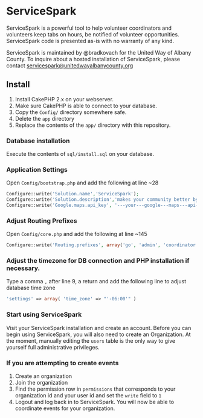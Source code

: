 # ServiceSpark

ServiceSpark is a powerful tool to help volunteer coordinators and volunteers keep tabs on hours, be notified of volunteer opportunities.  ServiceSpark code is presented as-is with no warranty of any kind.

ServiceSpark is maintained by @bradkovach for the United Way of Albany County.  To inquire about a hosted installation of ServiceSpark, please contact servicespark@unitedwayalbanycounty.org

## Install
1. Install CakePHP 2.x on your webserver. 
2. Make sure CakePHP is able to connect to your database.  
3. Copy the `Config/` directory somewhere safe.
4. Delete the `app` directory
5. Replace the contents of the `app/` directory with this repository.

### Database installation
Execute the contents of `sql/install.sql` on your database.

### Application Settings
Open `Config/bootstrap.php` and add the following at line ~28
```php
Configure::write('Solution.name','ServiceSpark');
Configure::write('Solution.description','makes your community better by helping you volunteer doing things you love.');
Configure::write('Google.maps.api_key', '---your---google---maps---api---key---here');
```

### Adjust Routing Prefixes
Open `Config/core.php` and add the following at line ~145
```php
Configure::write('Routing.prefixes', array('go', 'admin', 'coordinator', 'volunteer', 'supervisor', 'json') );
```

### Adjust the timezone for DB connection and PHP installation if necessary.

Type a comma `,` after line 9, a return and add the following line to adjust database time zone
```php
'settings' => array( 'time_zone' => "'-06:00'" )
```
### Start using ServiceSpark
Visit your ServiceSpark installation and create an account.  Before you can begin using ServiceSpark, you will also need to create an Organization.  At the moment, manually editing the `users` table is the only way to give yourself full administrative privileges.

### If you are attempting to create events
1. Create an organization
2. Join the organization
3. Find the permission row in `permissions` that corresponds to your organization id and your user id and set the `write` field to `1`
4. Logout and log back in to ServiceSpark.  You will now be able to coordinate events for your organization.
